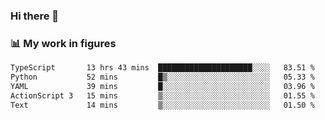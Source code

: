 ### Hi there 👋

### 📊 My work in figures

<!--START_SECTION:waka-->

```txt
TypeScript       13 hrs 43 mins  █████████████████████░░░░   83.51 %
Python           52 mins         █▒░░░░░░░░░░░░░░░░░░░░░░░   05.33 %
YAML             39 mins         █░░░░░░░░░░░░░░░░░░░░░░░░   03.96 %
ActionScript 3   15 mins         ▒░░░░░░░░░░░░░░░░░░░░░░░░   01.55 %
Text             14 mins         ▒░░░░░░░░░░░░░░░░░░░░░░░░   01.50 %
```

<!--END_SECTION:waka-->
